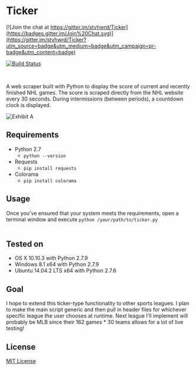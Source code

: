 # Ticker

[![Join the chat at https://gitter.im/stvhwrd/Ticker](https://badges.gitter.im/Join%20Chat.svg)](https://gitter.im/stvhwrd/Ticker?utm_source=badge&utm_medium=badge&utm_campaign=pr-badge&utm_content=badge)

[![Build Status](https://travis-ci.org/stvhwrd/Ticker.svg?branch=master)](https://travis-ci.org/stvhwrd/Ticker)

<br>

A web scraper built with Python to display the score of current and recently finished NHL games.  The score is scraped directly from the NHL website every 30 seconds.  During intermissions (between periods), a countdown clock is displayed.

![Exhibit A](https://github.com/stvhwrd/Ticker/blob/master/Screenshots/IntermissionClock.png)

## Requirements

* Python 2.7
    * `python --version`
* Requests
    * `pip install requests`
* Colorama
    * `pip install colorama`

## Usage
Once you've ensured that your system meets the requirements, open a terminal window and execute
`python /your/path/to/ticker.py`
<br>
<br>

## Tested on

* OS X 10.10.3 with Python 2.7.9
* Windows 8.1 x64 with Python 2.7.9
* Ubuntu 14.04.2 LTS x64 with Python 2.7.6

## Goal
I hope to extend this ticker-type functionality to other sports leagues.  I plan to make the main script generic and then pull in header files for whichever specific league the user chooses at runtime.  Next league I'll implement will probably be MLB since their 162 games * 30 teams allows for a lot of live testing!

## License

[MIT License](http://opensource.org/licenses/MIT)

